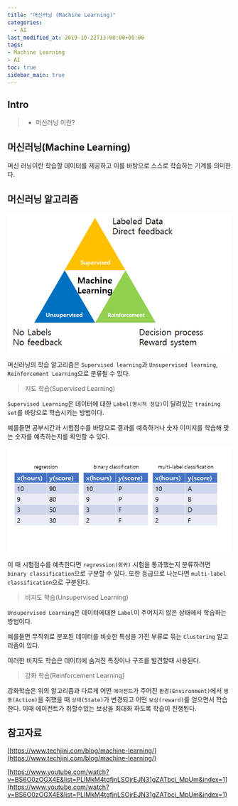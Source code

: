 ```yaml
---
title: "머신러닝 (Machine Learning)"
categories: 
  - AI
last_modified_at: 2019-10-22T13:00:00+09:00
tags:
- Machine Learning
- AI
toc: true
sidebar_main: true
---
```


## Intro

> - 머신러닝 이란?



## 머신러닝(Machine Learning)

머신 러닝이란 학습할 데이터를 제공하고 이를 바탕으로 스스로 학습하는 기계를 의미한다.

## 머신러닝 알고리즘

![1](https://github.com/lesslate/lesslate.github.io/blob/master/assets/img/ai/ml/1.png?raw=true)

머신러닝의 학습 알고리즘은 `Supervised learning`과 `Unsupervised learning`, `Reinforcement Learning`으로 분류될 수 있다.

> 지도 학습(Supervised Learning)


`Supervised Learning`은 데이터에 대한 `Label(명시적 정답)`이 달려있는 `training set`를 바탕으로 학습시키는 방법이다. 

예를들면 공부시간과 시험점수를 바탕으로 결과를 예측하거나 숫자 이미지를 학습해 맞는 숫자를 예측하는지를 확인할 수 있다.

![2](https://github.com/lesslate/lesslate.github.io/blob/master/assets/img/ai/ml/2.png?raw=true)

이 때 시험점수를 예측한다면 `regression(회귀)` 시험을 통과했는지 분류하려면 `binary classification`으로 구분할 수 있다. 또한 등급으로 나눈다면 `multi-label classification`으로 구분된다.


> 비지도 학습(Unsupervised Learning)

`Unsupervised Learning`은 데이터에대한 `Label`이 주어지지 않은 상태에서 학습하는 방법이다. 

예를들면 무작위로 분포된 데이터를 비슷한 특성을 가진 부류로 묶는 `Clustering` 알고리즘이 있다.

이러한 비지도 학습은 데이터에 숨겨진 특징이나 구조를 발견할때 사용된다.

> 강화 학습(Reinforcement Learning)

강화학습은 위의 알고리즘과 다르게 어떤 `에이전트`가 주어진 `환경(Environment)`에서 `행동(Action)`을 취했을 때 `상태(State)`가 변경되고 어떤 `보상(reward)`를 얻으면서 학습한다. 이때 에이전트가 취할수있는 보상을 최대화 하도록 학습이 진행된다. 

## 참고자료

[https://www.techjini.com/blog/machine-learning/](https://www.techjini.com/blog/machine-learning/)

[https://www.youtube.com/watch?v=BS6O0zOGX4E&list=PLlMkM4tgfjnLSOjrEJN31gZATbcj_MpUm&index=1](https://www.youtube.com/watch?v=BS6O0zOGX4E&list=PLlMkM4tgfjnLSOjrEJN31gZATbcj_MpUm&index=1)